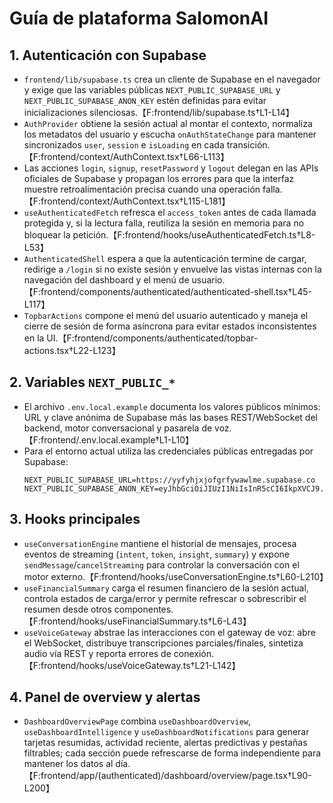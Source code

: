 # Guía de plataforma SalomonAI

## 1. Autenticación con Supabase
- `frontend/lib/supabase.ts` crea un cliente de Supabase en el navegador y exige que las variables públicas `NEXT_PUBLIC_SUPABASE_URL` y `NEXT_PUBLIC_SUPABASE_ANON_KEY` estén definidas para evitar inicializaciones silenciosas.【F:frontend/lib/supabase.ts†L1-L14】
- `AuthProvider` obtiene la sesión actual al montar el contexto, normaliza los metadatos del usuario y escucha `onAuthStateChange` para mantener sincronizados `user`, `session` e `isLoading` en cada transición.【F:frontend/context/AuthContext.tsx†L66-L113】
- Las acciones `login`, `signup`, `resetPassword` y `logout` delegan en las APIs oficiales de Supabase y propagan los errores para que la interfaz muestre retroalimentación precisa cuando una operación falla.【F:frontend/context/AuthContext.tsx†L115-L181】
- `useAuthenticatedFetch` refresca el `access_token` antes de cada llamada protegida y, si la lectura falla, reutiliza la sesión en memoria para no bloquear la petición.【F:frontend/hooks/useAuthenticatedFetch.ts†L8-L53】
- `AuthenticatedShell` espera a que la autenticación termine de cargar, redirige a `/login` si no existe sesión y envuelve las vistas internas con la navegación del dashboard y el menú de usuario.【F:frontend/components/authenticated/authenticated-shell.tsx†L45-L117】
- `TopbarActions` compone el menú del usuario autenticado y maneja el cierre de sesión de forma asíncrona para evitar estados inconsistentes en la UI.【F:frontend/components/authenticated/topbar-actions.tsx†L22-L123】

## 2. Variables `NEXT_PUBLIC_*`
- El archivo `.env.local.example` documenta los valores públicos mínimos: URL y clave anónima de Supabase más las bases REST/WebSocket del backend, motor conversacional y pasarela de voz.【F:frontend/.env.local.example†L1-L10】
- Para el entorno actual utiliza las credenciales públicas entregadas por Supabase:
  ```env
  NEXT_PUBLIC_SUPABASE_URL=https://yyfyhjxjofgrfywawlme.supabase.co
  NEXT_PUBLIC_SUPABASE_ANON_KEY=eyJhbGciOiJIUzI1NiIsInR5cCI6IkpXVCJ9.eyJpc3MiOiJzdXBhYmFzZSIsInJlZiI6Inl5Znloanhqb2ZncmZ5d2F3bG1lIiwicm9sZSI6ImFub24iLCJpYXQiOjE3NTkzNTUyNjcsImV4cCI6MjA3NDkzMTI2N30.Pw_AxMp8YOYXhHOUJlRN_wTmRjHSh6Tfa22BsIJwTj0
  ```

## 3. Hooks principales
- `useConversationEngine` mantiene el historial de mensajes, procesa eventos de streaming (`intent`, `token`, `insight`, `summary`) y expone `sendMessage`/`cancelStreaming` para controlar la conversación con el motor externo.【F:frontend/hooks/useConversationEngine.ts†L60-L210】
- `useFinancialSummary` carga el resumen financiero de la sesión actual, controla estados de carga/error y permite refrescar o sobrescribir el resumen desde otros componentes.【F:frontend/hooks/useFinancialSummary.ts†L6-L43】
- `useVoiceGateway` abstrae las interacciones con el gateway de voz: abre el WebSocket, distribuye transcripciones parciales/finales, sintetiza audio vía REST y reporta errores de conexión.【F:frontend/hooks/useVoiceGateway.ts†L21-L142】

## 4. Panel de overview y alertas
- `DashboardOverviewPage` combina `useDashboardOverview`, `useDashboardIntelligence` y `useDashboardNotifications` para generar tarjetas resumidas, actividad reciente, alertas predictivas y pestañas filtrables; cada sección puede refrescarse de forma independiente para mantener los datos al día.【F:frontend/app/(authenticated)/dashboard/overview/page.tsx†L90-L200】
